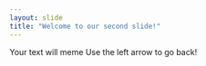 ```yaml
---
layout: slide
title: "Welcome to our second slide!"
---
```

Your text will meme
Use the left arrow to go back!

